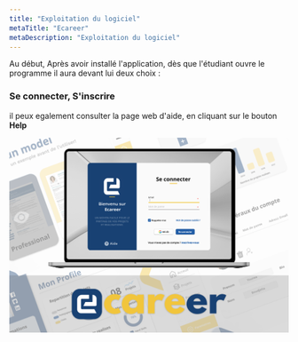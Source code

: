 ```yaml
---
title: "Exploitation du logiciel"
metaTitle: "Ecareer"
metaDescription: "Exploitation du logiciel"
---
```


 Au début, Après avoir installé l'application, dès que l'étudiant ouvre le programme il aura devant lui deux choix :

 ### Se connecter, S'inscrire

il peux egalement consulter la page web d'aide, en cliquant sur le bouton **Help**

![frame](https://github.com/RayaneA7/Ecareer_doc_website/blob/main/src/images/capture/intro.png?raw=true)


